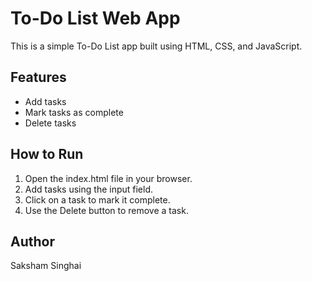 # To-Do List Web App

This is a simple To-Do List app built using HTML, CSS, and JavaScript.

## Features
- Add tasks
- Mark tasks as complete
- Delete tasks

## How to Run
1. Open the index.html file in your browser.
2. Add tasks using the input field.
3. Click on a task to mark it complete.
4. Use the Delete button to remove a task.

## Author
Saksham Singhai

